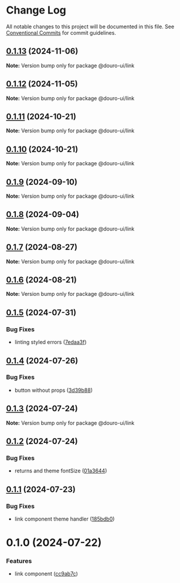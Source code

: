 # Change Log

All notable changes to this project will be documented in this file.
See [Conventional Commits](https://conventionalcommits.org) for commit guidelines.

## [0.1.13](https://github.com/Douro-ui/design-system/compare/@douro-ui/link@0.1.12...@douro-ui/link@0.1.13) (2024-11-06)

**Note:** Version bump only for package @douro-ui/link

## [0.1.12](https://github.com/Douro-ui/design-system/compare/@douro-ui/link@0.1.11...@douro-ui/link@0.1.12) (2024-11-05)

**Note:** Version bump only for package @douro-ui/link

## [0.1.11](https://github.com/Douro-ui/design-system/compare/@douro-ui/link@0.1.10...@douro-ui/link@0.1.11) (2024-10-21)

**Note:** Version bump only for package @douro-ui/link

## [0.1.10](https://github.com/Douro-ui/design-system/compare/@douro-ui/link@0.1.9...@douro-ui/link@0.1.10) (2024-10-21)

**Note:** Version bump only for package @douro-ui/link

## [0.1.9](https://github.com/Douro-ui/design-system/compare/@douro-ui/link@0.1.8...@douro-ui/link@0.1.9) (2024-09-10)

**Note:** Version bump only for package @douro-ui/link

## [0.1.8](https://github.com/Douro-ui/design-system/compare/@douro-ui/link@0.1.7...@douro-ui/link@0.1.8) (2024-09-04)

**Note:** Version bump only for package @douro-ui/link

## [0.1.7](https://github.com/Douro-ui/design-system/compare/@douro-ui/link@0.1.6...@douro-ui/link@0.1.7) (2024-08-27)

**Note:** Version bump only for package @douro-ui/link

## [0.1.6](https://github.com/Douro-ui/design-system/compare/@douro-ui/link@0.1.5...@douro-ui/link@0.1.6) (2024-08-21)

**Note:** Version bump only for package @douro-ui/link

## [0.1.5](https://github.com/Douro-ui/design-system/compare/@douro-ui/link@0.1.4...@douro-ui/link@0.1.5) (2024-07-31)

### Bug Fixes

- linting styled errors ([7edaa3f](https://github.com/Douro-ui/design-system/commit/7edaa3fe0bd8a02399bdcb18c953c35c8dcb2612))

## [0.1.4](https://github.com/Douro-ui/design-system/compare/@douro-ui/link@0.1.3...@douro-ui/link@0.1.4) (2024-07-26)

### Bug Fixes

- button without props ([3d39b88](https://github.com/Douro-ui/design-system/commit/3d39b88e503031ec760da980bd5197a7d5b24417))

## [0.1.3](https://github.com/Douro-ui/design-system/compare/@douro-ui/link@0.1.2...@douro-ui/link@0.1.3) (2024-07-24)

**Note:** Version bump only for package @douro-ui/link

## [0.1.2](https://github.com/Douro-ui/design-system/compare/@douro-ui/link@0.1.1...@douro-ui/link@0.1.2) (2024-07-24)

### Bug Fixes

- returns and theme fontSize ([01a3644](https://github.com/Douro-ui/design-system/commit/01a364462c863f11ab529f1b75cb8878ae69ac25))

## [0.1.1](https://github.com/Douro-ui/design-system/compare/@douro-ui/link@0.1.0...@douro-ui/link@0.1.1) (2024-07-23)

### Bug Fixes

- link component theme handler ([185bdb0](https://github.com/Douro-ui/design-system/commit/185bdb0e0ba2aec88990fa7b9ebc6bec3b3ddd31))

# 0.1.0 (2024-07-22)

### Features

- link component ([cc9ab7c](https://github.com/Douro-ui/design-system/commit/cc9ab7ca4e978ddea70d467e880567c930be39b7))
